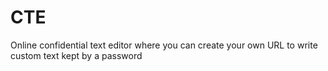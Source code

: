 # CTE
Online confidential text editor where you can create your own URL to write custom text kept by a password

